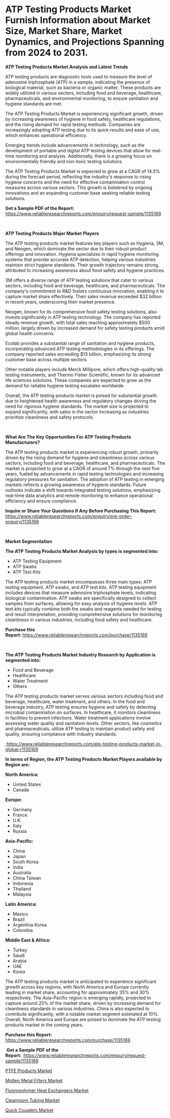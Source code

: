 <p><h1>ATP Testing Products Market Furnish Information about Market Size, Market Share, Market Dynamics, and Projections Spanning from 2024 to 2031.</h1></p><p><strong>ATP Testing Products Market Analysis and Latest Trends</strong></p>
<p><p>ATP testing products are diagnostic tools used to measure the level of adenosine triphosphate (ATP) in a sample, indicating the presence of biological material, such as bacteria or organic matter. These products are widely utilized in various sectors, including food and beverage, healthcare, pharmaceuticals, and environmental monitoring, to ensure sanitation and hygiene standards are met.</p><p>The ATP Testing Products Market is experiencing significant growth, driven by increasing awareness of hygiene in food safety, healthcare regulations, and the rising demand for rapid testing methods. Companies are increasingly adopting ATP testing due to its quick results and ease of use, which enhances operational efficiency. </p><p>Emerging trends include advancements in technology, such as the development of portable and digital ATP testing devices that allow for real-time monitoring and analysis. Additionally, there is a growing focus on environmentally friendly and non-toxic testing solutions. </p><p>The ATP Testing Products Market is expected to grow at a CAGR of 14.5% during the forecast period, reflecting the industry's response to rising hygiene concerns and the need for effective contamination control measures across various sectors. This growth is bolstered by ongoing innovations and an expanding customer base seeking reliable testing solutions.</p></p>
<p><strong>Get a Sample PDF of the Report:&nbsp;</strong> <a href="https://www.reliableresearchreports.com/enquiry/request-sample/1135169?utm_campaign=1512&utm_medium=2&utm_source=Github&utm_content=ia&utm_term=20122024&utm_id=atp-testing-products">https://www.reliableresearchreports.com/enquiry/request-sample/1135169</a></p>
<p>&nbsp;</p>
<p><strong>ATP Testing Products Major Market Players</strong></p>
<p><p>The ATP testing products market features key players such as Hygiena, 3M, and Neogen, which dominate the sector due to their robust product offerings and innovation. Hygiena specializes in rapid hygiene monitoring systems that provide accurate ATP detection, helping various industries maintain strict hygiene standards. Their growth trajectory remains strong, attributed to increasing awareness about food safety and hygiene practices.</p><p>3M offers a diverse range of ATP testing solutions that cater to various sectors, including food and beverage, healthcare, and pharmaceuticals. The company's commitment to R&D fosters continuous innovation, enabling it to capture market share effectively. Their sales revenue exceeded $32 billion in recent years, underscoring their market presence.</p><p>Neogen, known for its comprehensive food safety testing solutions, also invests significantly in ATP testing technology. The company has reported steady revenue growth, with total sales reaching approximately $500 million, largely driven by increased demand for safety testing products amid global health concerns.</p><p>Ecolab provides a substantial range of sanitation and hygiene products, incorporating advanced ATP testing methodologies in its offerings. The company reported sales exceeding $13 billion, emphasizing its strong customer base across multiple sectors.</p><p>Other notable players include Merck Millipore, which offers high-quality lab testing instruments, and Thermo Fisher Scientific, known for its advanced life sciences solutions. These companies are expected to grow as the demand for reliable hygiene testing escalates worldwide.</p><p>Overall, the ATP testing products market is poised for substantial growth due to heightened health awareness and regulatory changes driving the need for rigorous hygiene standards. The market size is projected to expand significantly, with sales in the sector increasing as industries prioritize cleanliness and safety protocols.</p></p>
<p>&nbsp;</p>
<p><strong>What Are The Key Opportunities For ATP Testing Products Manufacturers?</strong></p>
<p><p>The ATP testing products market is experiencing robust growth, primarily driven by the rising demand for hygiene and cleanliness across various sectors, including food and beverage, healthcare, and pharmaceuticals. The market is projected to grow at a CAGR of around 7% through the next five years, fueled by advancements in rapid testing technologies and increasing regulatory pressures for sanitation. The adoption of ATP testing in emerging markets reflects a growing awareness of hygiene standards. Future outlooks indicate a shift towards integrated testing solutions, emphasizing real-time data analytics and remote monitoring to enhance operational efficiency and ensure compliance.</p></p>
<p><strong>Inquire or Share Your Questions If Any Before Purchasing This Report:</strong> <a href="https://www.reliableresearchreports.com/enquiry/pre-order-enquiry/1135169?utm_campaign=1512&utm_medium=2&utm_source=Github&utm_content=ia&utm_term=20122024&utm_id=atp-testing-products">https://www.reliableresearchreports.com/enquiry/pre-order-enquiry/1135169</a></p>
<p>&nbsp;</p>
<p><strong>Market Segmentation</strong></p>
<p><strong>The ATP Testing Products Market Analysis by types is segmented into:</strong></p>
<p><ul><li>ATP Testing Equipment</li><li>ATP Swabs</li><li>ATP Test Kits</li></ul></p>
<p><p>The ATP testing products market encompasses three main types: ATP testing equipment, ATP swabs, and ATP test kits. ATP testing equipment includes devices that measure adenosine triphosphate levels, indicating biological contamination. ATP swabs are specifically designed to collect samples from surfaces, allowing for easy analysis of hygiene levels. ATP test kits typically combine both the swabs and reagents needed for testing and result interpretation, providing comprehensive solutions for monitoring cleanliness in various industries, including food safety and healthcare.</p></p>
<p><strong>Purchase this Report:&nbsp;</strong><a href="https://www.reliableresearchreports.com/purchase/1135169?utm_campaign=1512&utm_medium=2&utm_source=Github&utm_content=ia&utm_term=20122024&utm_id=atp-testing-products">https://www.reliableresearchreports.com/purchase/1135169</a></p>
<p>&nbsp;</p>
<p><strong>The ATP Testing Products Market Industry Research by Application is segmented into:</strong></p>
<p><ul><li>Food and Beverage</li><li>Healthcare</li><li>Water Treatment</li><li>Others</li></ul></p>
<p><p>The ATP testing products market serves various sectors including food and beverage, healthcare, water treatment, and others. In the food and beverage industry, ATP testing ensures hygiene and safety by detecting microbial contamination on surfaces. In healthcare, it monitors cleanliness in facilities to prevent infections. Water treatment applications involve assessing water quality and sanitation levels. Other sectors, like cosmetics and pharmaceuticals, utilize ATP testing to maintain product safety and quality, ensuring compliance with industry standards.</p></p>
<p><a href="https://www.reliableresearchreports.com/atp-testing-products-market-in-global-r1135169?utm_campaign=1512&utm_medium=2&utm_source=Github&utm_content=ia&utm_term=20122024&utm_id=atp-testing-products">&nbsp;https://www.reliableresearchreports.com/atp-testing-products-market-in-global-r1135169</a></p>
<p><strong>In terms of Region, the ATP Testing Products Market Players available by Region are:</strong></p>
<p>
    <p> <strong> North America: </strong>
        <ul>
            <li>United States</li>
            <li>Canada</li>
        </ul>
        </p> 
    <p> <strong> Europe: </strong>
        <ul>
            <li>Germany</li>
            <li>France</li>
            <li>U.K.</li>
            <li>Italy</li>
            <li>Russia</li>
        </ul>
        </p> 
    <p> <strong> Asia-Pacific: </strong>
        <ul>
            <li>China</li>
            <li>Japan</li>
            <li>South Korea</li>
            <li>India</li>
            <li>Australia</li>
            <li>China Taiwan</li>
            <li>Indonesia</li>
            <li>Thailand</li>
            <li>Malaysia</li>
        </ul>
        </p> 
    <p> <strong> Latin America: </strong>
        <ul>
            <li>Mexico</li>
            <li>Brazil</li>
            <li>Argentina Korea</li>
            <li>Colombia</li>
        </ul>
        </p> 
    <p> <strong> Middle East & Africa: </strong>
        <ul>
            <li>Turkey</li>
            <li>Saudi</li>
            <li>Arabia</li>
            <li>UAE</li>
            <li>Korea</li>
        </ul>
    </p>
    </p>
<p><p>The ATP testing products market is anticipated to experience significant growth across key regions, with North America and Europe currently leading in market share, accounting for approximately 35% and 30% respectively. The Asia-Pacific region is emerging rapidly, projected to capture around 25% of the market share, driven by increasing demand for cleanliness standards in various industries. China is also expected to contribute significantly, with a notable market segment estimated at 10%. Overall, North America and Europe are poised to dominate the ATP testing products market in the coming years.</p></p>
<p><strong>Purchase this Report: </strong><a href="https://www.reliableresearchreports.com/purchase/1135169?utm_campaign=1512&utm_medium=2&utm_source=Github&utm_content=ia&utm_term=20122024&utm_id=atp-testing-products">https://www.reliableresearchreports.com/purchase/1135169</a></p>
<p>&nbsp;<strong>Get a Sample PDF of the Report:&nbsp;&nbsp;</strong><a href="https://www.reliableresearchreports.com/enquiry/request-sample/1135169?utm_campaign=1512&utm_medium=2&utm_source=Github&utm_content=ia&utm_term=20122024&utm_id=atp-testing-products">https://www.reliableresearchreports.com/enquiry/request-sample/1135169</a></p>
<p><strong></strong></p>
<p><p><a href="https://www.linkedin.com/pulse/research-examination-onthe-ptfe-products-marketsize-share-projected-73yif?utm_campaign=1512&utm_medium=2&utm_source=Github&utm_content=ia&utm_term=20122024&utm_id=atp-testing-products">PTFE Products Market</a></p><p><a href="https://www.linkedin.com/pulse/molten-metal-filters-market-analysis-report-predicts-trends-growth-abuuf?utm_campaign=1512&utm_medium=2&utm_source=Github&utm_content=ia&utm_term=20122024&utm_id=atp-testing-products">Molten Metal Filters Market</a></p><p><a href="https://www.linkedin.com/pulse/future-assessment-forecast-global-fluoropolymer-heat-exchangers-ucbkf?utm_campaign=1512&utm_medium=2&utm_source=Github&utm_content=ia&utm_term=20122024&utm_id=atp-testing-products">Fluoropolymer Heat Exchangers Market</a></p><p><a href="https://www.linkedin.com/pulse/delving-growth-market-cleanroom-tubing-expected-45-cagr-2024-fjegf?utm_campaign=1512&utm_medium=2&utm_source=Github&utm_content=ia&utm_term=20122024&utm_id=atp-testing-products">Cleanroom Tubing Market</a></p><p><a href="https://www.linkedin.com/pulse/growth-forecast-revenue-outlook-quick-couplers-market-projected-zyhff?utm_campaign=1512&utm_medium=2&utm_source=Github&utm_content=ia&utm_term=20122024&utm_id=atp-testing-products">Quick Couplers Market</a></p></p>